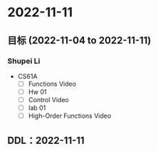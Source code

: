 # 2022-11-11
## 目标 (2022-11-04 to 2022-11-11)
### Shupei Li
- CS61A
  - [ ] Functions Video
  - [ ] Hw 01
  - [ ] Control Video
  - [ ] lab 01
  - [ ] High-Order Functions Video

## DDL：2022-11-11
